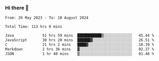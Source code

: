 ### Hi there 👋

<!--START_SECTION:waka-->

```txt
From: 29 May 2023 - To: 10 August 2024

Total Time: 113 hrs 6 mins

Java             51 hrs 59 mins  ███████████▒░░░░░░░░░░░░░   45.44 %
JavaScript       30 hrs 20 mins  ██████▓░░░░░░░░░░░░░░░░░░   26.51 %
C                21 hrs 2 mins   ████▓░░░░░░░░░░░░░░░░░░░░   18.39 %
Markdown         2 hrs 36 mins   ▓░░░░░░░░░░░░░░░░░░░░░░░░   02.27 %
JSON             1 hr 40 mins    ▒░░░░░░░░░░░░░░░░░░░░░░░░   01.46 %
```

<!--END_SECTION:waka-->
<!--
**the-beef-calculator/the-beef-calculator** is a ✨ _special_ ✨ repository because its `README.md` (this file) appears on your GitHub profile.

Here are some ideas to get you started:

- 🔭 I’m currently working on ...
- 🌱 I’m currently learning ...
- 👯 I’m looking to collaborate on ...
- 🤔 I’m looking for help with ...
- 💬 Ask me about ...
- 📫 How to reach me: ...
- 😄 Pronouns: ...
- ⚡ Fun fact: ...
-->
